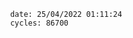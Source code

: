 

                date: 25/04/2022 01:11:24
                cycles: 86700

                         